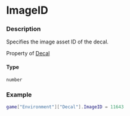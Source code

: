 # ImageID

### Description

Specifies the image asset ID of the decal.

Property of [Decal](/classes/Decal/)

#### Type

`number`

### Example

```lua
game["Environment"]["Decal"].ImageID = 11643
```
